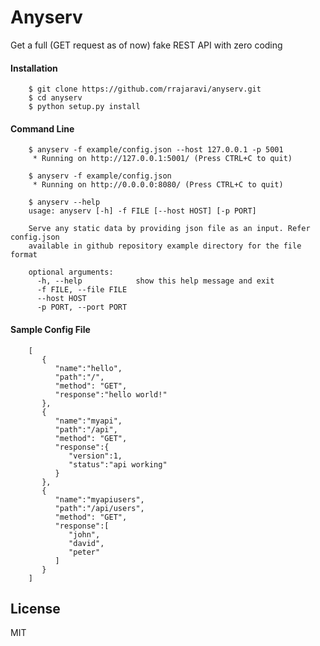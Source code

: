 # Anyserv
Get a full (GET request as of now) fake REST API with zero coding

#### Installation

        $ git clone https://github.com/rrajaravi/anyserv.git
        $ cd anyserv
        $ python setup.py install

#### Command Line

        $ anyserv -f example/config.json --host 127.0.0.1 -p 5001
         * Running on http://127.0.0.1:5001/ (Press CTRL+C to quit)

        $ anyserv -f example/config.json 
         * Running on http://0.0.0.0:8080/ (Press CTRL+C to quit)
         
        $ anyserv --help
        usage: anyserv [-h] -f FILE [--host HOST] [-p PORT]

        Serve any static data by providing json file as an input. Refer config.json
        available in github repository example directory for the file format

        optional arguments:
          -h, --help            show this help message and exit
          -f FILE, --file FILE
          --host HOST
          -p PORT, --port PORT         
         
#### Sample Config File

		[  
		   {  
		      "name":"hello",
		      "path":"/",
		      "method": "GET",
		      "response":"hello world!"
		   },
		   {  
		      "name":"myapi",
		      "path":"/api",
		      "method": "GET",
		      "response":{  
		         "version":1,
		         "status":"api working"
		      }
		   },
		   {  
		      "name":"myapiusers",
		      "path":"/api/users",
		      "method": "GET",
		      "response":[  
		         "john",
		         "david",
		         "peter"
		      ]
		   }
		]
## License
MIT
